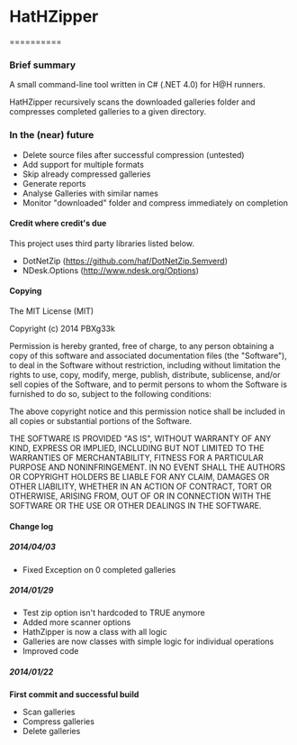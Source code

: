 # HatHZipper
==========

### Brief summary
A small command-line tool written in C# (.NET 4.0) for H@H runners.

HatHZipper recursively scans the downloaded galleries folder and compresses completed galleries to a given directory.

### In the (near) future
* Delete source files after successful compression (untested)
* Add support for multiple formats
* Skip already compressed galleries
* Generate reports
* Analyse Galleries with similar names
* Monitor "downloaded" folder and compress immediately on completion

#### Credit where credit's due
This project uses third party libraries listed below.
* DotNetZip (https://github.com/haf/DotNetZip.Semverd)
* NDesk.Options (http://www.ndesk.org/Options)


#### Copying

The MIT License (MIT)

Copyright (c) 2014 PBXg33k

Permission is hereby granted, free of charge, to any person obtaining a copy
of this software and associated documentation files (the "Software"), to deal
in the Software without restriction, including without limitation the rights
to use, copy, modify, merge, publish, distribute, sublicense, and/or sell
copies of the Software, and to permit persons to whom the Software is
furnished to do so, subject to the following conditions:

The above copyright notice and this permission notice shall be included in
all copies or substantial portions of the Software.

THE SOFTWARE IS PROVIDED "AS IS", WITHOUT WARRANTY OF ANY KIND, EXPRESS OR
IMPLIED, INCLUDING BUT NOT LIMITED TO THE WARRANTIES OF MERCHANTABILITY,
FITNESS FOR A PARTICULAR PURPOSE AND NONINFRINGEMENT. IN NO EVENT SHALL THE
AUTHORS OR COPYRIGHT HOLDERS BE LIABLE FOR ANY CLAIM, DAMAGES OR OTHER
LIABILITY, WHETHER IN AN ACTION OF CONTRACT, TORT OR OTHERWISE, ARISING FROM,
OUT OF OR IN CONNECTION WITH THE SOFTWARE OR THE USE OR OTHER DEALINGS IN
THE SOFTWARE.

#### Change log
##### 2014/04/03
+ Fixed Exception on 0 completed galleries

##### 2014/01/29
+ Test zip option isn't hardcoded to TRUE anymore
+ Added more scanner options
+ HathZipper is now a class with all logic
+ Galleries are now classes with simple logic for individual operations
+ Improved code

##### 2014/01/22
**First commit and successful build**
+ Scan galleries
+ Compress galleries
+ Delete galleries
